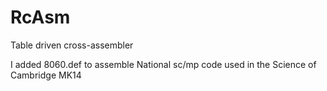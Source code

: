 # RcAsm
Table driven cross-assembler

I added 8060.def to assemble National sc/mp code used in the Science of Cambridge MK14
